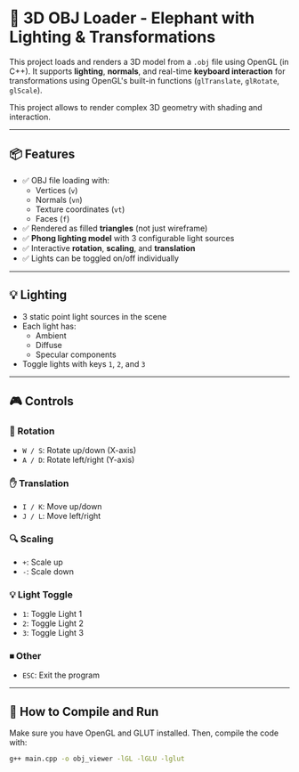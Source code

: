 # 🐘 3D OBJ Loader - Elephant with Lighting & Transformations

This project loads and renders a 3D model from a `.obj` file using OpenGL (in C++). It supports **lighting**, **normals**, and real-time **keyboard interaction** for transformations using OpenGL's built-in functions (`glTranslate`, `glRotate`, `glScale`).

This project allows to render complex 3D geometry with shading and interaction.

---

## 📦 Features

- ✅ OBJ file loading with:
  - Vertices (`v`)
  - Normals (`vn`)
  - Texture coordinates (`vt`)
  - Faces (`f`)
- ✅ Rendered as filled **triangles** (not just wireframe)
- ✅ **Phong lighting model** with 3 configurable light sources
- ✅ Interactive **rotation**, **scaling**, and **translation**
- ✅ Lights can be toggled on/off individually

---

## 💡 Lighting

- 3 static point light sources in the scene
- Each light has:
  - Ambient
  - Diffuse
  - Specular components
- Toggle lights with keys `1`, `2`, and `3`

---

## 🎮 Controls

### 🔁 Rotation

- `W / S`: Rotate up/down (X-axis)
- `A / D`: Rotate left/right (Y-axis)

### ✋ Translation

- `I / K`: Move up/down
- `J / L`: Move left/right

### 🔍 Scaling

- `+`: Scale up
- `-`: Scale down

### 💡 Light Toggle

- `1`: Toggle Light 1
- `2`: Toggle Light 2
- `3`: Toggle Light 3

### ⏹ Other

- `ESC`: Exit the program

---

## 🚀 How to Compile and Run

Make sure you have OpenGL and GLUT installed. Then, compile the code with:

```bash
g++ main.cpp -o obj_viewer -lGL -lGLU -lglut
```
